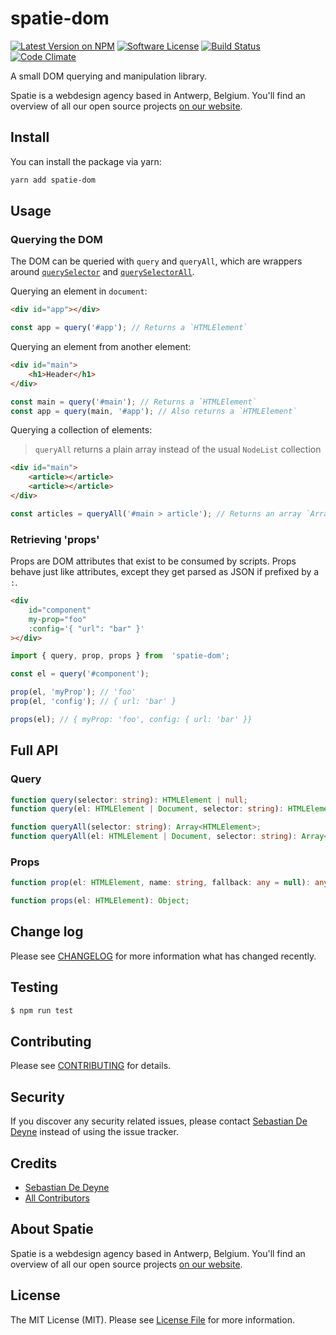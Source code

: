 # spatie-dom

[![Latest Version on NPM](https://img.shields.io/npm/v/spatie-dom.svg?style=flat-square)](https://npmjs.com/package/spatie-dom)
[![Software License](https://img.shields.io/badge/license-MIT-brightgreen.svg?style=flat-square)](LICENSE.md)
[![Build Status](https://img.shields.io/travis/spatie/spatie-dom/master.svg?style=flat-square)](https://travis-ci.org/spatie/spatie-dom)
[![Code Climate](https://img.shields.io/codeclimate/github/spatie/spatie-dom.svg?style=flat-square)](https://img.shields.io/codeclimate/github/spatie/spatie-dom.svg)

A small DOM querying and manipulation library.

Spatie is a webdesign agency based in Antwerp, Belgium. You'll find an overview of all our open source projects [on our website](https://spatie.be/opensource).

## Install

You can install the package via yarn:

```bash
yarn add spatie-dom
```

## Usage

### Querying the DOM 

The DOM can be queried with `query` and `queryAll`, which are wrappers around [`querySelector`](https://developer.mozilla.org/en-US/docs/Web/API/Document/querySelector) and [`querySelectorAll`](https://developer.mozilla.org/en-US/docs/Web/API/Document/querySelectorAll).

Querying an element in `document`:

```html
<div id="app"></div>
```

```js
const app = query('#app'); // Returns a `HTMLElement`
```

Querying an element from another element:

```html
<div id="main">
    <h1>Header</h1>
</div>
```

```js
const main = query('#main'); // Returns a `HTMLElement`
const app = query(main, '#app'); // Also returns a `HTMLElement`
```

Querying a collection of elements:

> `queryAll` returns a plain array instead of the usual `NodeList` collection

```html
<div id="main">
    <article></article>
    <article></article>
</div>
```

```js
const articles = queryAll('#main > article'); // Returns an array `Array<HTMLElement>`
```

### Retrieving 'props'

Props are DOM attributes that exist to be consumed by scripts. Props behave just like attributes, except they get parsed as JSON if prefixed by a `:`. 

```html
<div
    id="component" 
    my-prop="foo" 
    :config='{ "url": "bar" }'
></div>
```

```js
import { query, prop, props } from  'spatie-dom';

const el = query('#component');

prop(el, 'myProp'); // 'foo'
prop(el, 'config'); // { url: 'bar' }

props(el); // { myProp: 'foo', config: { url: 'bar' }}
```

## Full API

### Query

```ts
function query(selector: string): HTMLElement | null;
function query(el: HTMLElement | Document, selector: string): HTMLElement | null;

function queryAll(selector: string): Array<HTMLElement>;
function queryAll(el: HTMLElement | Document, selector: string): Array<HTMLElement>; 
```

### Props

```ts
function prop(el: HTMLElement, name: string, fallback: any = null): any;

function props(el: HTMLElement): Object;
```

## Change log

Please see [CHANGELOG](CHANGELOG.md) for more information what has changed recently.

## Testing

``` bash
$ npm run test
```

## Contributing

Please see [CONTRIBUTING](CONTRIBUTING.md) for details.

## Security

If you discover any security related issues, please contact [Sebastian De Deyne](https://github.com/sebastiandedeyne) instead of using the issue tracker.

## Credits

- [Sebastian De Deyne](https://github.com/sebastiandedeyne)
- [All Contributors](../../contributors)

## About Spatie

Spatie is a webdesign agency based in Antwerp, Belgium. You'll find an overview of all our open source projects [on our website](https://spatie.be/opensource).

## License

The MIT License (MIT). Please see [License File](LICENSE.md) for more information.

